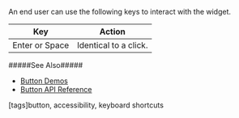 An end user can use the following keys to interact with the widget.

<div class="simple-table">
  <table>
    <thead>
    <tr>
      <th>Key</th>
      <th>Action</th>
    </tr>
    </thead>
    <tbody>
    <tr>
      <td>Enter or Space</td>
      <td>Identical to a click.</td>
    </tr>
    </tbody>
  </table>
</div>

#####See Also#####
- [Button Demos](https://js.devexpress.com/Demos/WidgetsGallery/#demo/actions_and_lists-button-icons)
- [Button API Reference](/api-reference/10%20UI%20Widgets/dxAccordion '/Documentation/ApiReference/UI_Widgets/dxAccordion/')

[tags]button, accessibility, keyboard shortcuts